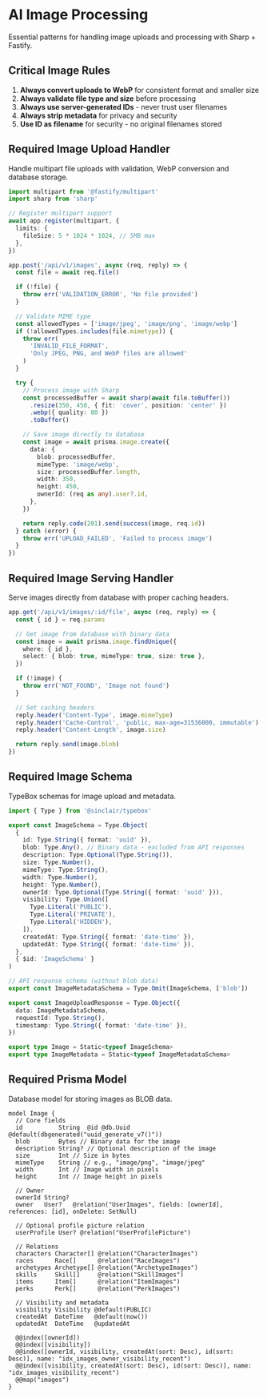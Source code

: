 # AI Image Processing

Essential patterns for handling image uploads and processing with Sharp +
Fastify.

## Critical Image Rules

1. **Always convert uploads to WebP** for consistent format and smaller size
2. **Always validate file type and size** before processing
3. **Always use server-generated IDs** - never trust user filenames
4. **Always strip metadata** for privacy and security
5. **Use ID as filename** for security - no original filenames stored

## Required Image Upload Handler

Handle multipart file uploads with validation, WebP conversion and database
storage.

```ts
import multipart from '@fastify/multipart'
import sharp from 'sharp'

// Register multipart support
await app.register(multipart, {
  limits: {
    fileSize: 5 * 1024 * 1024, // 5MB max
  },
})

app.post('/api/v1/images', async (req, reply) => {
  const file = await req.file()

  if (!file) {
    throw err('VALIDATION_ERROR', 'No file provided')
  }

  // Validate MIME type
  const allowedTypes = ['image/jpeg', 'image/png', 'image/webp']
  if (!allowedTypes.includes(file.mimetype)) {
    throw err(
      'INVALID_FILE_FORMAT',
      'Only JPEG, PNG, and WebP files are allowed'
    )
  }

  try {
    // Process image with Sharp
    const processedBuffer = await sharp(await file.toBuffer())
      .resize(350, 450, { fit: 'cover', position: 'center' })
      .webp({ quality: 80 })
      .toBuffer()

    // Save image directly to database
    const image = await prisma.image.create({
      data: {
        blob: processedBuffer,
        mimeType: 'image/webp',
        size: processedBuffer.length,
        width: 350,
        height: 450,
        ownerId: (req as any).user?.id,
      },
    })

    return reply.code(201).send(success(image, req.id))
  } catch (error) {
    throw err('UPLOAD_FAILED', 'Failed to process image')
  }
})
```

## Required Image Serving Handler

Serve images directly from database with proper caching headers.

```ts
app.get('/api/v1/images/:id/file', async (req, reply) => {
  const { id } = req.params

  // Get image from database with binary data
  const image = await prisma.image.findUnique({
    where: { id },
    select: { blob: true, mimeType: true, size: true },
  })

  if (!image) {
    throw err('NOT_FOUND', 'Image not found')
  }

  // Set caching headers
  reply.header('Content-Type', image.mimeType)
  reply.header('Cache-Control', 'public, max-age=31536000, immutable')
  reply.header('Content-Length', image.size)

  return reply.send(image.blob)
})
```

## Required Image Schema

TypeBox schemas for image upload and metadata.

```ts
import { Type } from '@sinclair/typebox'

export const ImageSchema = Type.Object(
  {
    id: Type.String({ format: 'uuid' }),
    blob: Type.Any(), // Binary data - excluded from API responses
    description: Type.Optional(Type.String()),
    size: Type.Number(),
    mimeType: Type.String(),
    width: Type.Number(),
    height: Type.Number(),
    ownerId: Type.Optional(Type.String({ format: 'uuid' })),
    visibility: Type.Union([
      Type.Literal('PUBLIC'),
      Type.Literal('PRIVATE'),
      Type.Literal('HIDDEN'),
    ]),
    createdAt: Type.String({ format: 'date-time' }),
    updatedAt: Type.String({ format: 'date-time' }),
  },
  { $id: 'ImageSchema' }
)

// API response schema (without blob data)
export const ImageMetadataSchema = Type.Omit(ImageSchema, ['blob'])

export const ImageUploadResponse = Type.Object({
  data: ImageMetadataSchema,
  requestId: Type.String(),
  timestamp: Type.String({ format: 'date-time' }),
})

export type Image = Static<typeof ImageSchema>
export type ImageMetadata = Static<typeof ImageMetadataSchema>
```

## Required Prisma Model

Database model for storing images as BLOB data.

```prisma
model Image {
  // Core fields
  id          String  @id @db.Uuid @default(dbgenerated("uuid_generate_v7()"))
  blob        Bytes // Binary data for the image
  description String? // Optional description of the image
  size        Int // Size in bytes
  mimeType    String // e.g., "image/png", "image/jpeg"
  width       Int // Image width in pixels
  height      Int // Image height in pixels

  // Owner
  ownerId String?
  owner   User?   @relation("UserImages", fields: [ownerId], references: [id], onDelete: SetNull)

  // Optional profile picture relation
  userProfile User? @relation("UserProfilePicture")

  // Relations
  characters Character[] @relation("CharacterImages")
  races      Race[]      @relation("RaceImages")
  archetypes Archetype[] @relation("ArchetypeImages")
  skills     Skill[]     @relation("SkillImages")
  items      Item[]      @relation("ItemImages")
  perks      Perk[]      @relation("PerkImages")

  // Visibility and metadata
  visibility Visibility @default(PUBLIC)
  createdAt  DateTime   @default(now())
  updatedAt  DateTime   @updatedAt

  @@index([ownerId])
  @@index([visibility])
  @@index([ownerId, visibility, createdAt(sort: Desc), id(sort: Desc)], name: "idx_images_owner_visibility_recent")
  @@index([visibility, createdAt(sort: Desc), id(sort: Desc)], name: "idx_images_visibility_recent")
  @@map("images")
}
```

